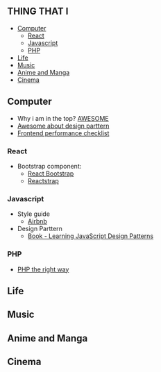 ## THING THAT I

- [Computer](#computer)
  - [React](#react)
  - [Javascript](#javascript)
  - [PHP](#php)
- [Life](#life)
- [Music](#music)
- [Anime and Manga](#anime-and-manga)
- [Cinema](#cinema)

## Computer

- Why i am in the top? [AWESOME](https://github.com/sindresorhus/awesome)
- [Awesome about design parttern](https://github.com/DovAmir/awesome-design-patterns)
- [Frontend performance checklist](https://github.com/thedaviddias/Front-End-Performance-Checklist)

### React

- Bootstrap component:
  - [React Bootstrap](https://github.com/react-bootstrap/react-bootstrap)
  - [Reactstrap](https://github.com/reactstrap/reactstrap)

### Javascript

- Style guide
  - [Airbnb](https://github.com/airbnb/javascript)
- Design Parttern
  - [Book - Learning JavaScript Design Patterns](https://addyosmani.com/resources/essentialjsdesignpatterns/book/#revealingmodulepatternjavascripthttp://jstherightway.org/%23patterns)
  
### PHP

- [PHP the right way](https://phptherightway.com)

## Life

## Music

## Anime and Manga

## Cinema
